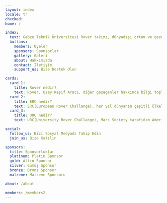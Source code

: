 ```yaml
---
layout: index
locale: tr
checked:
home: /

index:
  text: Gebze Teknik Üniversitesi Rover takımı, dünyadışı ortam ve gezegenler arası misyonlarda geleceğin problemlerine, robotik çözümler üretmek amacıyla farklı disiplinlerden öğrencilerin bir araya gelmesiyle kurulmuştur.
  buttons:
    members: Üyeler
    sponsors: Sponsorlar
    gallery: Galeri
    about: Hakkımızda
    contact: İletişim
    support_us: Bize Destek Olun

cards:
  card_1:
    title: Rover nedir?
    text: Rover, Uzay Keşif Aracı, diğer gezegenler hakkında bilgi toplamak, araziden alınan örnekleri inceleyerek, yaşamsal belirtileri araştırmak gibi belirli tüm görevleri yerine getirmek için üretilen, ekstrem koşullarda hareket etmeye uygun tasarlanan otonom sistemlerdir.
  card_2: 
    title: ERC nedir?
    text: ERC(European Rover Challange), her yıl dünyanın çeşitli ülkelerinden katılan takımlar ile Polonya'da düzenlenen Mars keşif robotu yarışmasıdır.  Yarışma bilim ve uzay sektörüne yeni kazanımlar sağlamayı amaçlamaktadır. Ayrıca Avrupa'daki en büyük robotik ve uzay etkinliğidir.
  card_3:
    title: URC nedir?
    text: URC(University Rover Challange), Mars Society tarafıdan Amerika Birleşik Devletleri'nin Utah eyaletindeki MDRS'da (Mars Desert Research Station) gerçekleştirilen, üniversite öğrencilerini gelecek nesil uzay araçlarını tasarlamayı teşvik etmek amaçlı yapılan uluslararası bir yarışmadır.  </p>

social:
  follow_us: Bizi Sosyal Medyada Takip Edin 
  join_us: Bize Katılın

sponsors:
  title: Sponsorluklar
  platinum: Platin Sponsor
  gold: Altın Sponsor
  silver: Gümüş Sponsor
  bronze: Bronz Sponsor
  malzeme: Malzeme Sponsoru

about: /about

members: /members2
---
```

